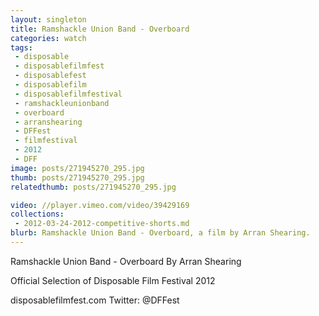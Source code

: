 ```yaml
---
layout: singleton
title: Ramshackle Union Band - Overboard
categories: watch
tags:
 - disposable
 - disposablefilmfest
 - disposablefest
 - disposablefilm
 - disposablefilmfestival
 - ramshackleunionband
 - overboard
 - arranshearing
 - DFFest
 - filmfestival
 - 2012
 - DFF
image: posts/271945270_295.jpg
thumb: posts/271945270_295.jpg
relatedthumb: posts/271945270_295.jpg

video: //player.vimeo.com/video/39429169
collections:
 - 2012-03-24-2012-competitive-shorts.md
blurb: Ramshackle Union Band - Overboard, a film by Arran Shearing.
---
```


Ramshackle Union Band - Overboard
By Arran Shearing

Official Selection of Disposable Film Festival 2012

disposablefilmfest.com
Twitter: @DFFest